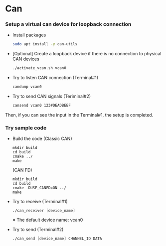 # Can

### Setup a virtual can device for loopback connection

* Install packages
  ```bash
  sudo apt install -y can-utils
  ```

* [Optional] Create a loopback device if there is no connection to physical CAN devices  

  ```bash
  ./activate_vcan.sh vcan0
  ```

* Try to listen CAN connection (Terminal#1)
  ```bash
  candump vcan0
  ```

* Try to send CAN signals (Teriminal#2)
  ```bash
  cansend vcan0 123#DEADBEEF
  ```

Then, if you can see the input in the Terminal#1, the setup is completed.



### Try sample code

* Build the code
  (Classic CAN)

  ```
  mkdir build
  cd build
  cmake ../
  make 
  ```

  (CAN FD)
  ```
  mkdir build
  cd build
  cmake -DUSE_CANFD=ON ../
  make 
  ```

* Try to receive (Terminal#1)
  ```
  ./can_receiver [device_name]
  ```

  ※ The default device name: vcan0
  
* Try to send (Terminal#2)
  ```
  ./can_send [device_name] CHANNEL_ID DATA
  ```

  